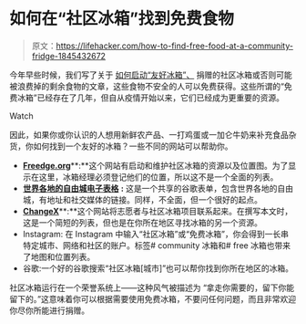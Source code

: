 # 如何在“社区冰箱”找到免费食物

> 原文：<https://lifehacker.com/how-to-find-free-food-at-a-community-fridge-1845432672>

今年早些时候，我们写了关于 [如何启动“友好冰箱”、](https://lifehacker.com/start-a-friendly-fridge-to-feed-your-neighbors-1844489776) 捐赠的社区冰箱或否则可能被浪费掉的剩余食物的文章，这些食物不安全的人可以免费获得。这些所谓的“免费冰箱”已经存在了几年，但自从疫情开始以来，它们已经成为更重要的资源。

Watch

因此，如果你或你认识的人想用新鲜农产品、一打鸡蛋或一加仑牛奶来补充食品杂货，你如何找到一个友好的冰箱？一些不同的网站可以帮助你。

*   [**Freedge.org**](https://freedge.org/locations)**:**这个网站有启动和维护社区冰箱的资源以及位置图。为了显示在这里，冰箱经理必须登记他们的位置，所以这不是一个全面的列表。
*   [**世界各地的自由城电子表格**](https://docs.google.com/spreadsheets/d/1fkrpB053dPNluGceBoXEBREdCTm8nWXGDM3M6jNOP5o/edit?usp=sharing) **:** 这是一个共享的谷歌表单，包含世界各地的自由城，有地址和社交媒体的链接。同样，不全面，但一个很好的起点。
*   [**ChangeX**](https://www.changex.org/us/communityfridge/locations)**:**这个网站将志愿者与社区冰箱项目联系起来。在撰写本文时，这是一个简短的列表，但也是在你所在地区寻找冰箱的另一个资源。
*   Instagram: 在 Instagram 中输入“社区冰箱”或“免费冰箱”，你会得到一长串特定城市、网络和社区的账户。标签# community 冰箱和# free 冰箱也带来了地图和位置列表。
*   谷歌:一个好的谷歌搜索“社区冰箱[城市]”也可以帮你找到你所在地区的冰箱。

社区冰箱运行在一个荣誉系统上——这种风气被描述为 “拿走你需要的，留下你能留下的。”这意味着你可以根据需要使用免费冰箱，不要问任何问题，而且非常欢迎你尽你所能进行捐赠。